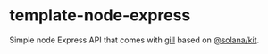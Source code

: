 # template-node-express

Simple node Express API that comes with [gill](https://github.com/solana-foundation/gill)
based on [@solana/kit](https://github.com/anza-xyz/kit).
